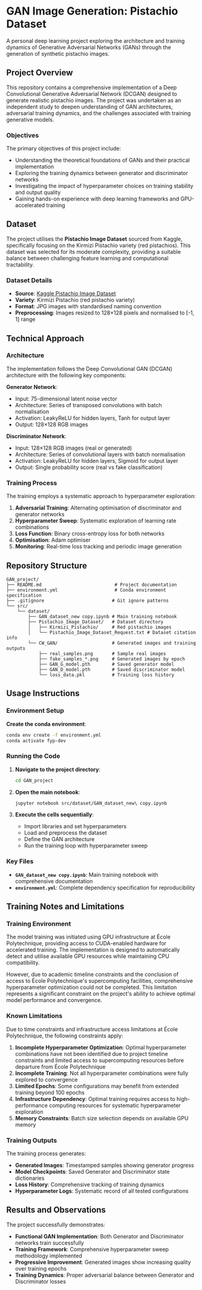 # GAN Image Generation: Pistachio Dataset

A personal deep learning project exploring the architecture and training dynamics of Generative Adversarial Networks (GANs) through the generation of synthetic pistachio images.

## Project Overview

This repository contains a comprehensive implementation of a Deep Convolutional Generative Adversarial Network (DCGAN) designed to generate realistic pistachio images. The project was undertaken as an independent study to deepen understanding of GAN architectures, adversarial training dynamics, and the challenges associated with training generative models.

### Objectives

The primary objectives of this project include:
- Understanding the theoretical foundations of GANs and their practical implementation
- Exploring the training dynamics between generator and discriminator networks
- Investigating the impact of hyperparameter choices on training stability and output quality
- Gaining hands-on experience with deep learning frameworks and GPU-accelerated training

## Dataset

The project utilises the **Pistachio Image Dataset** sourced from Kaggle, specifically focusing on the Kirmizi Pistachio variety (red pistachios). This dataset was selected for its moderate complexity, providing a suitable balance between challenging feature learning and computational tractability.

### Dataset Details
- **Source**: [Kaggle Pistachio Image Dataset](https://www.kaggle.com/datasets/muratkoklu/pistachio-image-dataset)
- **Variety**: Kirmizi Pistachio (red pistachio variety)
- **Format**: JPG images with standardised naming convention
- **Preprocessing**: Images resized to 128×128 pixels and normalised to [-1, 1] range

## Technical Approach

### Architecture

The implementation follows the Deep Convolutional GAN (DCGAN) architecture with the following key components:

**Generator Network**:
- Input: 75-dimensional latent noise vector
- Architecture: Series of transposed convolutions with batch normalisation
- Activation: LeakyReLU for hidden layers, Tanh for output layer
- Output: 128×128 RGB images

**Discriminator Network**:
- Input: 128×128 RGB images (real or generated)
- Architecture: Series of convolutional layers with batch normalisation
- Activation: LeakyReLU for hidden layers, Sigmoid for output layer
- Output: Single probability score (real vs fake classification)

### Training Process

The training employs a systematic approach to hyperparameter exploration:

1. **Adversarial Training**: Alternating optimisation of discriminator and generator networks
2. **Hyperparameter Sweep**: Systematic exploration of learning rate combinations
3. **Loss Function**: Binary cross-entropy loss for both networks
4. **Optimisation**: Adam optimiser
5. **Monitoring**: Real-time loss tracking and periodic image generation

## Repository Structure

```
GAN_project/
├── README.md                           # Project documentation
├── environment.yml                     # Conda environment specification
├── .gitignore                         # Git ignore patterns
└── src/
    └── dataset/
        ├── GAN_dataset_new copy.ipynb # Main training notebook
        ├── Pistachio_Image_Dataset/   # Dataset directory
        │   ├── Kirmizi_Pistachio/     # Red pistachio images
        │   └── Pistachio_Image_Dataset_Request.txt # Dataset citation info
        └── CW_GAN/                    # Generated images and training outputs
            ├── real_samples.png       # Sample real images
            ├── fake_samples_*.png     # Generated images by epoch
            ├── GAN_G_model.pth        # Saved generator model
            ├── GAN_D_model.pth        # Saved discriminator model
            └── loss_data.pkl          # Training loss history
```

## Usage Instructions

### Environment Setup

**Create the conda environment**:
   ```bash
   conda env create -f environment.yml
   conda activate fyp-dev
   ```

### Running the Code

1. **Navigate to the project directory**:
   ```bash
   cd GAN_project
   ```

2. **Open the main notebook**:
   ```bash
   jupyter notebook src/dataset/GAN_dataset_new\ copy.ipynb
   ```

3. **Execute the cells sequentially**:
   - Import libraries and set hyperparameters
   - Load and preprocess the dataset
   - Define the GAN architecture
   - Run the training loop with hyperparameter sweep

### Key Files

- **`GAN_dataset_new copy.ipynb`**: Main training notebook with comprehensive documentation
- **`environment.yml`**: Complete dependency specification for reproducibility

## Training Notes and Limitations

### Training Environment

The model training was initiated using GPU infrastructure at École Polytechnique, providing access to CUDA-enabled hardware for accelerated training. The implementation is designed to automatically detect and utilise available GPU resources while maintaining CPU compatibility.

However, due to academic timeline constraints and the conclusion of access to École Polytechnique's supercomputing facilities, comprehensive hyperparameter optimization could not be completed. This limitation represents a significant constraint on the project's ability to achieve optimal model performance and convergence.

### Known Limitations

Due to time constraints and infrastructure access limitations at École Polytechnique, the following constraints apply:

1. **Incomplete Hyperparameter Optimization**: Optimal hyperparameter combinations have not been identified due to project timeline constraints and limited access to supercomputing resources before departure from École Polytechnique
2. **Incomplete Training**: Not all hyperparameter combinations were fully explored to convergence
3. **Limited Epochs**: Some configurations may benefit from extended training beyond 100 epochs
4. **Infrastructure Dependency**: Optimal training requires access to high-performance computing resources for systematic hyperparameter exploration
5. **Memory Constraints**: Batch size selection depends on available GPU memory

### Training Outputs

The training process generates:
- **Generated Images**: Timestamped samples showing generator progress
- **Model Checkpoints**: Saved Generator and Discriminator state dictionaries
- **Loss History**: Comprehensive tracking of training dynamics
- **Hyperparameter Logs**: Systematic record of all tested configurations

## Results and Observations

The project successfully demonstrates:
- **Functional GAN Implementation**: Both Generator and Discriminator networks train successfully
- **Training Framework**: Comprehensive hyperparameter sweep methodology implemented
- **Progressive Improvement**: Generated images show increasing quality over training epochs
- **Training Dynamics**: Proper adversarial balance between Generator and Discriminator losses